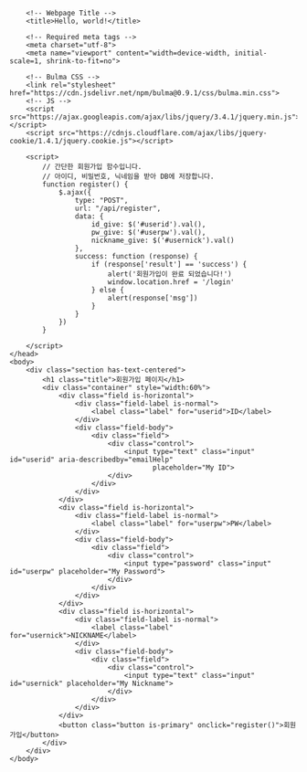<!doctype html>
<html lang="en">
    <head>

        <!-- Webpage Title -->
        <title>Hello, world!</title>

        <!-- Required meta tags -->
        <meta charset="utf-8">
        <meta name="viewport" content="width=device-width, initial-scale=1, shrink-to-fit=no">

        <!-- Bulma CSS -->
        <link rel="stylesheet" href="https://cdn.jsdelivr.net/npm/bulma@0.9.1/css/bulma.min.css">
        <!-- JS -->
        <script src="https://ajax.googleapis.com/ajax/libs/jquery/3.4.1/jquery.min.js"></script>
        <script src="https://cdnjs.cloudflare.com/ajax/libs/jquery-cookie/1.4.1/jquery.cookie.js"></script>

        <script>
            // 간단한 회원가입 함수입니다.
            // 아이디, 비밀번호, 닉네임을 받아 DB에 저장합니다.
            function register() {
                $.ajax({
                    type: "POST",
                    url: "/api/register",
                    data: {
                        id_give: $('#userid').val(),
                        pw_give: $('#userpw').val(),
                        nickname_give: $('#usernick').val()
                    },
                    success: function (response) {
                        if (response['result'] == 'success') {
                            alert('회원가입이 완료 되었습니다!')
                            window.location.href = '/login'
                        } else {
                            alert(response['msg'])
                        }
                    }
                })
            }

        </script>
    </head>
    <body>
        <div class="section has-text-centered">
            <h1 class="title">회원가입 페이지</h1>
            <div class="container" style="width:60%">
                <div class="field is-horizontal">
                    <div class="field-label is-normal">
                        <label class="label" for="userid">ID</label>
                    </div>
                    <div class="field-body">
                        <div class="field">
                            <div class="control">
                                <input type="text" class="input" id="userid" aria-describedby="emailHelp"
                                       placeholder="My ID">
                            </div>
                        </div>
                    </div>
                </div>
                <div class="field is-horizontal">
                    <div class="field-label is-normal">
                        <label class="label" for="userpw">PW</label>
                    </div>
                    <div class="field-body">
                        <div class="field">
                            <div class="control">
                                <input type="password" class="input" id="userpw" placeholder="My Password">
                            </div>
                        </div>
                    </div>
                </div>
                <div class="field is-horizontal">
                    <div class="field-label is-normal">
                        <label class="label" for="usernick">NICKNAME</label>
                    </div>
                    <div class="field-body">
                        <div class="field">
                            <div class="control">
                                <input type="text" class="input" id="usernick" placeholder="My Nickname">
                            </div>
                        </div>
                    </div>
                </div>
                <button class="button is-primary" onclick="register()">회원가입</button>
            </div>
        </div>
    </body>

</html>
